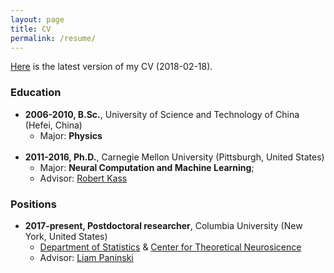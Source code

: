 ```yaml
---
layout: page
title: CV
permalink: /resume/
---
```

[Here](/data/cv/cv.pdf) is the latest version of my CV (2018-02-18). 

### Education

* **2006-2010, B.Sc.**, University of Science and Technology of China (Hefei, China)
  * Major: **Physics**
<br><br>
* **2011-2016, Ph.D.**, Carnegie Mellon University (Pittsburgh, United States)
  * Major: **Neural Computation and Machine Learning**; 
  * Advisor: [Robert Kass](www.stat.cmu.edu/~kass)

### Positions

* **2017-present, Postdoctoral researcher**, Columbia University (New York, United States)
	* [Department of Statistics](http://stat.columbia.edu/) & [Center for Theoretical Neurosicence](https://ctn.zuckermaninstitute.columbia.edu/)
	* Advisor: [Liam Paninski](http://www.stat.columbia.edu/~liam/)


